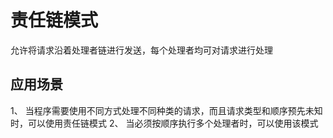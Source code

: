 # 责任链模式
允许将请求沿着处理者链进行发送，每个处理者均可对请求进行处理
## 应用场景
1、 当程序需要使用不同方式处理不同种类的请求，而且请求类型和顺序预先未知时，可以使用责任链模式
2、 当必须按顺序执行多个处理者时，可以使用该模式